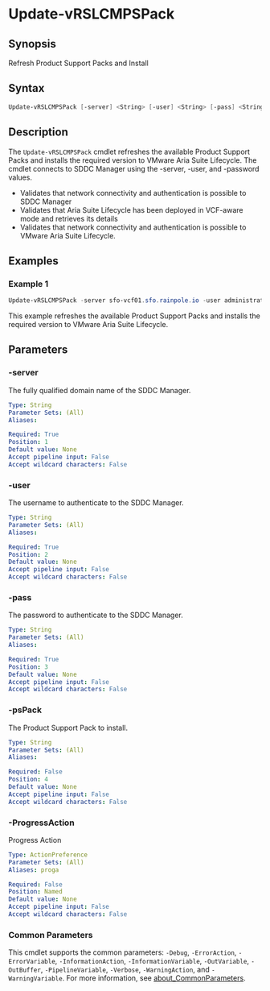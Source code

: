 # Update-vRSLCMPSPack

## Synopsis

Refresh Product Support Packs and Install

## Syntax

```powershell
Update-vRSLCMPSPack [-server] <String> [-user] <String> [-pass] <String> [[-psPack] <String>] [-ProgressAction <ActionPreference>] [<CommonParameters>]
```

## Description

The `Update-vRSLCMPSPack` cmdlet refreshes the available Product Support Packs and installs the required version
to VMware Aria Suite Lifecycle.
The cmdlet connects to SDDC Manager using the -server, -user, and -password
values.

- Validates that network connectivity and authentication is possible to SDDC Manager
- Validates that Aria Suite Lifecycle has been deployed in VCF-aware mode and retrieves its details
- Validates that network connectivity and authentication is possible to VMware Aria Suite Lifecycle.

## Examples

### Example 1

```powershell
Update-vRSLCMPSPack -server sfo-vcf01.sfo.rainpole.io -user administrator@vsphere.local -pass VMw@re1! -psPack PSPACK6
```

This example refreshes the available Product Support Packs and installs the required version to VMware Aria Suite Lifecycle.

## Parameters

### -server

The fully qualified domain name of the SDDC Manager.

```yaml
Type: String
Parameter Sets: (All)
Aliases:

Required: True
Position: 1
Default value: None
Accept pipeline input: False
Accept wildcard characters: False
```

### -user

The username to authenticate to the SDDC Manager.

```yaml
Type: String
Parameter Sets: (All)
Aliases:

Required: True
Position: 2
Default value: None
Accept pipeline input: False
Accept wildcard characters: False
```

### -pass

The password to authenticate to the SDDC Manager.

```yaml
Type: String
Parameter Sets: (All)
Aliases:

Required: True
Position: 3
Default value: None
Accept pipeline input: False
Accept wildcard characters: False
```

### -psPack

The Product Support Pack to install.

```yaml
Type: String
Parameter Sets: (All)
Aliases:

Required: False
Position: 4
Default value: None
Accept pipeline input: False
Accept wildcard characters: False
```

### -ProgressAction

Progress Action

```yaml
Type: ActionPreference
Parameter Sets: (All)
Aliases: proga

Required: False
Position: Named
Default value: None
Accept pipeline input: False
Accept wildcard characters: False
```

### Common Parameters

This cmdlet supports the common parameters: `-Debug`, `-ErrorAction`, `-ErrorVariable`, `-InformationAction`, `-InformationVariable`, `-OutVariable`, `-OutBuffer`, `-PipelineVariable`, `-Verbose`, `-WarningAction`, and `-WarningVariable`. For more information, see [about_CommonParameters](http://go.microsoft.com/fwlink/?LinkID=113216).
